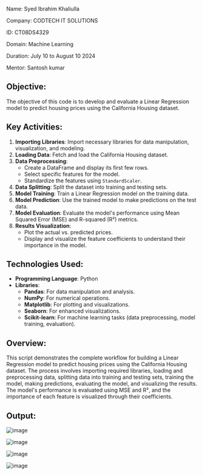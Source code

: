 Name: Syed Ibrahim Khaliulla

Company: CODTECH IT SOLUTIONS

ID: CT08DS4329

Domain: Machine Learning

Duration: July 10 to August 10 2024

Mentor: Santosh kumar

## **Objective:**
The objective of this code is to develop and evaluate a Linear Regression model to predict housing prices using the California Housing dataset. 

## **Key Activities:**
1. **Importing Libraries**: Import necessary libraries for data manipulation, visualization, and modeling.
2. **Loading Data**: Fetch and load the California Housing dataset.
3. **Data Preprocessing**:
    - Create a DataFrame and display its first few rows.
    - Select specific features for the model.
    - Standardize the features using `StandardScaler`.
4. **Data Splitting**: Split the dataset into training and testing sets.
5. **Model Training**: Train a Linear Regression model on the training data.
6. **Model Prediction**: Use the trained model to make predictions on the test data.
7. **Model Evaluation**: Evaluate the model's performance using Mean Squared Error (MSE) and R-squared (R²) metrics.
8. **Results Visualization**: 
    - Plot the actual vs. predicted prices.
    - Display and visualize the feature coefficients to understand their importance in the model.

## **Technologies Used:**
- **Programming Language**: Python
- **Libraries**:
  - **Pandas**: For data manipulation and analysis.
  - **NumPy**: For numerical operations.
  - **Matplotlib**: For plotting and visualizations.
  - **Seaborn**: For enhanced visualizations.
  - **Scikit-learn**: For machine learning tasks (data preprocessing, model training, evaluation).

## **Overview:**
This script demonstrates the complete workflow for building a Linear Regression model to predict housing prices using the California Housing dataset. The process involves importing required libraries, loading and preprocessing data, splitting data into training and testing sets, training the model, making predictions, evaluating the model, and visualizing the results. The model's performance is evaluated using MSE and R², and the importance of each feature is visualized through their coefficients.

## **Output:**
![image](https://github.com/user-attachments/assets/7d0ada4c-1969-4e08-a05d-742c31eba7a0)

![image](https://github.com/user-attachments/assets/a553900a-9f5d-484c-984a-1761affa99b5)

![image](https://github.com/user-attachments/assets/3888f6a2-3c06-441e-8b5f-f476fe782e2e)

![image](https://github.com/user-attachments/assets/b1adb298-46a1-4def-afc7-fa061abaca65)


